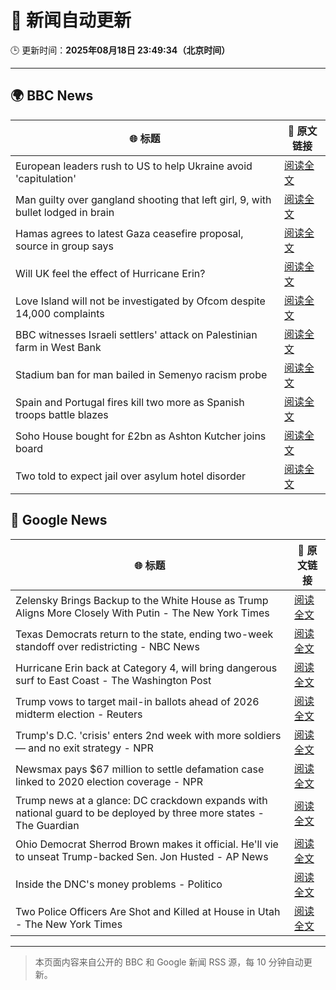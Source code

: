 # 🧠 新闻自动更新

🕒 更新时间：**2025年08月18日 23:49:34（北京时间）**

---

## 🌍 BBC News

| 🌐 标题 | 🔗 原文链接 |
|--------|-------------|
| European leaders rush to US to help Ukraine avoid 'capitulation' | [阅读全文](https://www.bbc.com/news/articles/c9d0v8ljw3no?at_medium=RSS&at_campaign=rss) |
| Man guilty over gangland shooting that left girl, 9, with bullet lodged in brain | [阅读全文](https://www.bbc.com/news/articles/c939v7gejlpo?at_medium=RSS&at_campaign=rss) |
| Hamas agrees to latest Gaza ceasefire proposal, source in group says | [阅读全文](https://www.bbc.com/news/articles/ckgjye15zdlo?at_medium=RSS&at_campaign=rss) |
| Will UK feel the effect of Hurricane Erin? | [阅读全文](https://www.bbc.com/weather/articles/cg7jy3jk2e4o?at_medium=RSS&at_campaign=rss) |
| Love Island will not be investigated by Ofcom despite 14,000 complaints | [阅读全文](https://www.bbc.com/news/articles/cj4wlpvdzjyo?at_medium=RSS&at_campaign=rss) |
| BBC witnesses Israeli settlers' attack on Palestinian farm in West Bank | [阅读全文](https://www.bbc.com/news/articles/cewy88jle0eo?at_medium=RSS&at_campaign=rss) |
| Stadium ban for man bailed in Semenyo racism probe | [阅读全文](https://www.bbc.com/news/articles/clyvdp2n205o?at_medium=RSS&at_campaign=rss) |
| Spain and Portugal fires kill two more as Spanish troops battle blazes | [阅读全文](https://www.bbc.com/news/articles/cz60y7npl32o?at_medium=RSS&at_campaign=rss) |
| Soho House bought for £2bn as Ashton Kutcher joins board | [阅读全文](https://www.bbc.com/news/articles/ckgjy4d01jwo?at_medium=RSS&at_campaign=rss) |
| Two told to expect jail over asylum hotel disorder | [阅读全文](https://www.bbc.com/news/articles/cg7jy3drd85o?at_medium=RSS&at_campaign=rss) |

## 📰 Google News

| 🌐 标题 | 🔗 原文链接 |
|--------|-------------|
| Zelensky Brings Backup to the White House as Trump Aligns More Closely With Putin - The New York Times | [阅读全文](https://news.google.com/rss/articles/CBMihgFBVV95cUxQOVIxUmhHWGl0dm5RalpSRTZzSWhJeHJsQkltMXh5YnNYMFB6UXJSSTJPcHlXRGtlQ05QT1lDazZ0Uk9COFJTZk9OYjNxYm5NVF95TWVzR0tSelctbzllN1M3NlppQ1RPNzdfLVBVZDAtd1NRZmhtMU5aZDQzb2ttcW1Xa1dUdw?oc=5) |
| Texas Democrats return to the state, ending two-week standoff over redistricting - NBC News | [阅读全文](https://news.google.com/rss/articles/CBMivgFBVV95cUxNbC1WT3FjbDUwNWh6SnVaTjM3eTFuMkxjeGctYXFROWFWX2FIMzlOWDkxdllkT1QxY2piQVBkaEExS3lBVV91aVRFaVJxZmk4azRrTHdjSlRsZXRheDl1VEdacEpJbUJSWUhiVklNSlN3S29ocFdqUDFRVzdNMFZIVDd3UjBna1I1cHJmUlVmMnJza3ZOVHF6TkZWZEJpSDJjMUFPRzRvRGFPUXQ1OGluWW5TR2h2N0xPTTRsLS130gFWQVVfeXFMUHNtUl93eDg1WDJ0VDdEY0gtelVBQ3hwZTR0a3dLRVFPdF95eUtQMHdRZmJ0UllNZWhDNWQ1eFRjQVl4TlNrbm0wRjVpa0FRTURlQmZYMEE?oc=5) |
| Hurricane Erin back at Category 4, will bring dangerous surf to East Coast - The Washington Post | [阅读全文](https://news.google.com/rss/articles/CBMilgFBVV95cUxPMmZCaWhmRDRGU1lVX1RWR1kyS1Z6NDFjaGk0VHVRX3ZudnlQRVl6LVhjaXgwdU9KTXZpTnQtX2Y1X2dZU1RsVlZ3QWZkN0lFWS1lN1NoMk9PNTh3cGZJV2xFMFk5dzdsMU1HR1dfbGVRbW9kWXVZemJWZ1VpUWZvVXo1UHhWUTJEY21iTDRlRW91MkNuSXc?oc=5) |
| Trump vows to target mail-in ballots ahead of 2026 midterm election - Reuters | [阅读全文](https://news.google.com/rss/articles/CBMiqgFBVV95cUxOSU56ajV6RG9xV3hwczhvOW5DR1lLQ0pYZ2NHaTY0VFowUzY4aGhiVWxrYl9hWTBjUXh4NThZanZycHdUY0U2SkxCLXNpZkdacFYxV19vTFg1Q29JcWlwM3AzRGtGWmkyaVJCeDlwT25qUXNRZEs5N2JUWUhHUldmWVRRZDlWamlHTHZXV1hkb0pSZDJwZjU2anItc0E2OWFzTUtiNzdpa2ZBZw?oc=5) |
| Trump's D.C. 'crisis' enters 2nd week with more soldiers — and no exit strategy - NPR | [阅读全文](https://news.google.com/rss/articles/CBMijwFBVV95cUxPSW9JZ3ZUb1ZTSEl6MFRzOUQ3SXN5b0JQRHJVVExLYzJSNnh1bDNIQ3VhanZmaVJOQ25Ja3duZmw1eWhPWF85ZVE4bmY0TG1MMmZKZnhiQlRZY2pkT1BIVnpMb1J0TFVHQlBOS2hUcVBwV01hNUd5TXdhbW9KekphMDgzcWF0cTN1WVZBcnh2Yw?oc=5) |
| Newsmax pays $67 million to settle defamation case linked to 2020 election coverage - NPR | [阅读全文](https://news.google.com/rss/articles/CBMixgFBVV95cUxOUHNiWjVfRm50U2F1SUxEWGtVc3NZWWZXbVdkM25UcUoyU0Fkdmd4R1JTQnRWODVidHpnNmRqelJadVBlb1VBaFNVdEQxOTNYcHhGbk93YnhHOXNBQ1U1QWNDUGxfNnRlbEdiRDJwLWE2Z2RrTGszV21SVmpDRXh6N1puUXB2Q05wbGdfMHcyTGRMNkhXdWZZQ0gzd2JobmEzUUk5Tmo5STVMRUpoa3I1UjFMMldPQWlhYjlBUzNfVkhTelI4emc?oc=5) |
| Trump news at a glance: DC crackdown expands with national guard to be deployed by three more states - The Guardian | [阅读全文](https://news.google.com/rss/articles/CBMingFBVV95cUxOOGRSRXp4UFZ1ZmlNVG1xa2VRZDFpU2gyMm5GRU4tVXI1cVdZU01wdzJxcmJCdXAzY0YtTzJtODBRLVVRSDhEWlJ1MEtka3ZibWFXSGZRelJuTUpXaDhLaTRBVFA1UVhqUzFocEJGSEp5c0UxeXYyRmNROVN5OVNKUjZEUmxrQkNGSzNJZTBRa1NINUFoakhKYXAweFA0UQ?oc=5) |
| Ohio Democrat Sherrod Brown makes it official. He'll vie to unseat Trump-backed Sen. Jon Husted - AP News | [阅读全文](https://news.google.com/rss/articles/CBMiqAFBVV95cUxQV0dFZjNKYVl0T1dlSmJoMlpxRUc0R0E2VjUtQ3dJc0U4Q2pRTHVPcHJtMXd4RjRDMzVVQmdsbnpDZ3p6clR0dlpOZVJMNkR6bVlSaVA4Zk4wVS1kbENvQ29MNlUzRG9XYUpfajgxMHlfSVRlRVRIV1hBWFRfZlBSLXBLQmlSeFZzRC1kSG5kd0tzbnRXVmFGaFVYbi1QS2dRRkhVcUFmOXo?oc=5) |
| Inside the DNC's money problems - Politico | [阅读全文](https://news.google.com/rss/articles/CBMikwFBVV95cUxOWENZcGFNYWRNQXFwS1NMSFFYODZKbWJ6OUpfazJNX1VuOHZJTzRvaDl4cXR5dTNFeWNYcVE4VFFMVzVOamdwZ1dwZHV2bXJLUGJCc21LcGRBdUxIbHU2QXg0Mml1emJOUmt4bzloZkgwNXRHeHVZbHBseF9nYnZqMm8ycTNyYnZJNXQzTlUyMzJCM0U?oc=5) |
| Two Police Officers Are Shot and Killed at House in Utah - The New York Times | [阅读全文](https://news.google.com/rss/articles/CBMifkFVX3lxTE5xd0lkSWU2S2lLY1NJZlMzdy1YRUJQUkl5aUowTnNnU1BKdGVEdGFMbTRGeF9oSFZCemkwLW5ObUctOUd1ZlZMazg2blQ4YzZHaHZiTXBTZmxaVHJrcHY3ajd6Rk1telphN3Vwdk5Ka1NPd0JnSG8yYXlFSTdYUQ?oc=5) |

---
> 本页面内容来自公开的 BBC 和 Google 新闻 RSS 源，每 10 分钟自动更新。